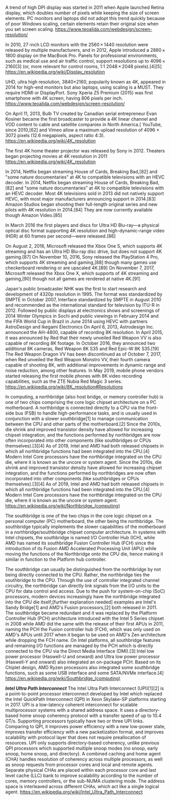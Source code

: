 A trend of high DPI display was started in 2011 when Apple launched Retina display, which doubles number of pixels while keeping the size of screen elements. PC monitors and laptops did not adopt this trend quickly because of poor Windows scaling, certain elements retain their original size when you set screen scaling.
https://www.teoalida.com/webdesign/screen-resolution/

In 2010, 27-inch LCD monitors with the 2560 × 1440 resolution were released by multiple manufacturers, and in 2012, Apple introduced a 2880 × 1800 display on the MacBook Pro. Panels for professional environments, such as medical use and air traffic control, support resolutions up to 4096 × 2160[3] (or, more relevant for control rooms, 1∶1 2048 × 2048 pixels).[4][5]
https://en.wikipedia.org/wiki/Display_resolution

UHD, ultra high resolution, 3840×2160, popularily known as 4K, appeared in 2014 for high-end monitors but also laptops, using scaling is a MUST. They require HDMI or DisplayPort. Sony Xperia Z5 Premium (2015) was first smartphone with 4K screen, having 806 pixels per inch. 
https://www.teoalida.com/webdesign/screen-resolution/

On April 11, 2013, Bulb TV created by Canadian serial entrepreneur Evan Kosiner became the first broadcaster to provide a 4K linear channel and VOD content to cable and satellite companies in North America.[
YouTube, since 2010,[62] and Vimeo allow a maximum upload resolution of 4096 × 3072 pixels (12.6 megapixels, aspect ratio 4:3).
https://en.wikipedia.org/wiki/4K_resolution

The first 4K home theater projector was released by Sony in 2012.
Theaters began projecting movies at 4K resolution in 2011
https://en.wikipedia.org/wiki/4K_resolution

In 2014, Netflix began streaming House of Cards, Breaking Bad,[82] and "some nature documentaries" at 4K to compatible televisions with an HEVC decoder.
In 2014, Netflix began streaming House of Cards, Breaking Bad,[82] and "some nature documentaries" at 4K to compatible televisions with an HEVC decoder. Most 4K televisions sold in 2013 did not natively support HEVC, with most major manufacturers announcing support in 2014.[83] Amazon Studios began shooting their full-length original series and new pilots with 4K resolution in 2014.[84] They are now currently available though Amazon Video.[85]

In March 2016 the first players and discs for Ultra HD Blu-ray—a physical optical disc format supporting 4K resolution and high-dynamic-range video (HDR) at 60 frames per second—were released.[86]

On August 2, 2016, Microsoft released the Xbox One S, which supports 4K streaming and has an Ultra HD Blu-ray disc drive, but does not support 4K gaming.[87] On November 10, 2016, Sony released the PlayStation 4 Pro, which supports 4K streaming and gaming,[88] though many games use checkerboard rendering or are upscaled 4K.[89] On November 7, 2017, Microsoft released the Xbox One X, which supports of 4K streaming and gaming,[90] though not all games are rendered at native 4K.[91]

Japan's public broadcaster NHK was the first to start research and development of 4320p resolution in 1995. The format was standardized by SMPTE in October 2007, Interface standardized by SMPTE in August 2010 and recommended as the international standard for television by lTU-R in 2012. Followed by public displays at electronics shows and screenings of 2014 Winter Olympics in Sochi and public viewings in February 2014 and the FIFA World Cup in Brazil in June 2014 using HEVC with partners AstroDesign and Ikegami Electronics
On April 6, 2013, Astrodesign Inc. announced the AH-4800, capable of recording 8K resolution. In April 2015, it was announced by Red that their newly unveiled Red Weapon VV is also capable of recording 8K footage. In October 2016, they announced two additional 8K cameras, Red Weapon 8K S35 and Red Epic-W 8K S35.[19] The Red Weapon Dragon VV has been discontinued as of October 7, 2017, when Red unveiled the Red Weapon Monstro VV, their fourth camera capable of shooting 8K, with additional improvements in dynamic range and noise reduction, among other features.
In May 2019, mobile phone vendors started releasing the first mobile phones with 8K video recording capabilities, such as the ZTE Nubia Red Magic 3 series.
https://en.wikipedia.org/wiki/8K_resolution#Resolutions

In computing, a northbridge (also host bridge, or memory controller hub) is one of two chips comprising the core logic chipset architecture on a PC motherboard. A northbridge is connected directly to a CPU via the front-side bus (FSB) to handle high-performance tasks, and is usually used in conjunction with a slower southbridge[1] to manage communication between the CPU and other parts of the motherboard.[2] Since the 2010s, die shrink and improved transistor density have allowed for increasing chipset integration, and the functions performed by northbridges are now often incorporated into other components (like southbridges or CPUs themselves).[3][4] As of 2019, Intel and AMD had both released chipsets in which all northbridge functions had been integrated into the CPU.[4] Modern Intel Core processors have the northbridge integrated on the CPU die, where it is known as the uncore or system agent.
Since the 2010s, die shrink and improved transistor density have allowed for increasing chipset integration, and the functions performed by northbridges are now often incorporated into other components (like southbridges or CPUs themselves).[3][4] As of 2019, Intel and AMD had both released chipsets in which all northbridge functions had been integrated into the CPU.[4] Modern Intel Core processors have the northbridge integrated on the CPU die, where it is known as the uncore or system agent.
https://en.wikipedia.org/wiki/Northbridge_(computing)

The southbridge is one of the two chips in the core logic chipset on a personal computer (PC) motherboard, the other being the northbridge. The southbridge typically implements the slower capabilities of the motherboard in a northbridge/southbridge chipset computer architecture. In systems with Intel chipsets, the southbridge is named I/O Controller Hub (ICH), while AMD has named its southbridge Fusion Controller Hub (FCH) since the introduction of its Fusion AMD Accelerated Processing Unit (APU) while moving the functions of the Northbridge onto the CPU die, hence making it similar in function to the Platform hub controller.

The southbridge can usually be distinguished from the northbridge by not being directly connected to the CPU. Rather, the northbridge ties the southbridge to the CPU. Through the use of controller integrated channel circuitry, the northbridge can directly link signals from the I/O units to the CPU for data control and access.
Due to the push for system-on-chip (SoC) processors, modern devices increasingly have the northbridge integrated into the CPU die itself;[further explanation needed] examples are Intel's Sandy Bridge[1] and AMD's Fusion processors,[2] both released in 2011. The southbridge became redundant and it was replaced by the Platform Controller Hub (PCH) architecture introduced with the Intel 5 Series chipset in 2008 while AMD did the same with the release of their first APUs in 2011, naming the PCH the Fusion controller hub (FCH), which was only used on AMD's APUs until 2017 when it began to be used on AMD's Zen architecture while dropping the FCH name. On Intel platforms, all southbridge features and remaining I/O functions are managed by the PCH which is directly connected to the CPU via the Direct Media Interface (DMI).[3] Intel low power processor (Haswell-U and onward) and Ultra low power processor (Haswell-Y and onward) also integrated an on-package PCH. Based on its Chiplet design, AMD Ryzen processors also integrated some southbridge functions, such as some USB interface and some SATA/NVMe interface.[4]
https://en.wikipedia.org/wiki/Southbridge_(computing)

***Intel Ultra Path Interconnect***
The Intel Ultra Path Interconnect (UPI)[1][2] is a point-to-point processor interconnect developed by Intel which replaced the Intel QuickPath Interconnect (QPI) in Xeon Skylake-SP platforms starting in 2017.
UPI is a low-latency coherent interconnect for scalable multiprocessor systems with a shared address space. It uses a directory-based home snoop coherency protocol with a transfer speed of up to 10.4 GT/s. Supporting processors typically have two or three UPI links.
Comparing to QPI, it improves power efficiency with a new low-power state, improves transfer efficiency with a new packetization format, and improves scalability with protocol layer that does not require preallocation of resources.
UPI only supports directory-based coherency, unlike previous QPI processors which supported multiple snoop modes (no snoop, early snoop, home snoop, and directory).
A combined caching and home agent (CHA) handles resolution of coherency across multiple processors, as well as snoop requests from processor cores and local and remote agents. Separate physical CHAs are placed within each processor core and last level cache (LLC) bank to improve scalability according to the number of cores, memory controllers, or the sub-NUMA clustering mode. The address space is interleaved across different CHAs, which act like a single logical agent.
https://en.wikipedia.org/wiki/Intel_Ultra_Path_Interconnect
